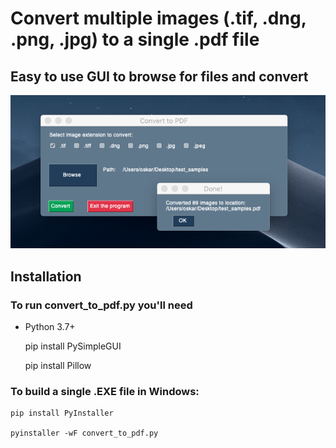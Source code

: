 # Convert multiple images (.tif, .dng, .png, .jpg) to a single .pdf file

## Easy to use GUI to browse for files and convert
![Example on OSX](img/example.png)

## Installation
### To run convert_to_pdf.py you'll need
- Python 3.7+

    pip install PySimpleGUI
    
    pip install Pillow

### To build a single .EXE file in Windows:
    pip install PyInstaller

    pyinstaller -wF convert_to_pdf.py